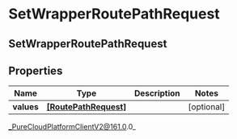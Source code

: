 # SetWrapperRoutePathRequest

## SetWrapperRoutePathRequest

## Properties

|Name | Type | Description | Notes|
|------------ | ------------- | ------------- | -------------|
| **values** | [**[RoutePathRequest]**](RoutePathRequest) |  | [optional] |



_PureCloudPlatformClientV2@161.0.0_
